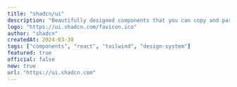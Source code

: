 ```yaml
---
title: "shadcn/ui"
description: "Beautifully designed components that you can copy and paste into your apps. Accessible. Customizable. Open Source. Build your component library."
logo: "https://ui.shadcn.com/favicon.ico"
author: "shadcn"
createdAt: 2024-03-30
tags: ["components", "react", "tailwind", "design-system"]
featured: true
official: false
new: true
url: "https://ui.shadcn.com"
---
```


